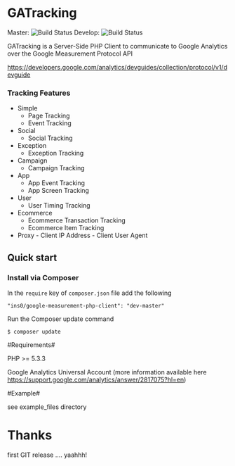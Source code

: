 GATracking
==========

Master:
![Build Status](https://travis-ci.org/ins0/google-measurement-php-client.png?branch=master)
Develop:
![Build Status](https://travis-ci.org/ins0/google-measurement-php-client.png?branch=develop)

GATracking is a Server-Side PHP Client to communicate to Google Analytics over the Google Measurement Protocol API

https://developers.google.com/analytics/devguides/collection/protocol/v1/devguide

### Tracking Features

- Simple
    - Page Tracking
    - Event Tracking
- Social
    - Social Tracking
- Exception
    - Exception Tracking
- Campaign
    - Campaign Tracking
- App
    - App Event Tracking
    - App Screen Tracking
- User
    - User Timing Tracking
- Ecommerce
    - Ecommerce Transaction Tracking
    - Ecommerce Item Tracking
-	Proxy
		-	Client IP Address
		-	Client User Agent    

## Quick start

### Install via Composer
In the `require` key of `composer.json` file add the following

    "ins0/google-measurement-php-client": "dev-master"

Run the Composer update command

    $ composer update


#Requirements#

PHP >= 5.3.3

Google Analytics Universal Account (more information available here https://support.google.com/analytics/answer/2817075?hl=en)

#Example#

see example_files directory





Thanks
==========

first GIT release .... yaahhh!
